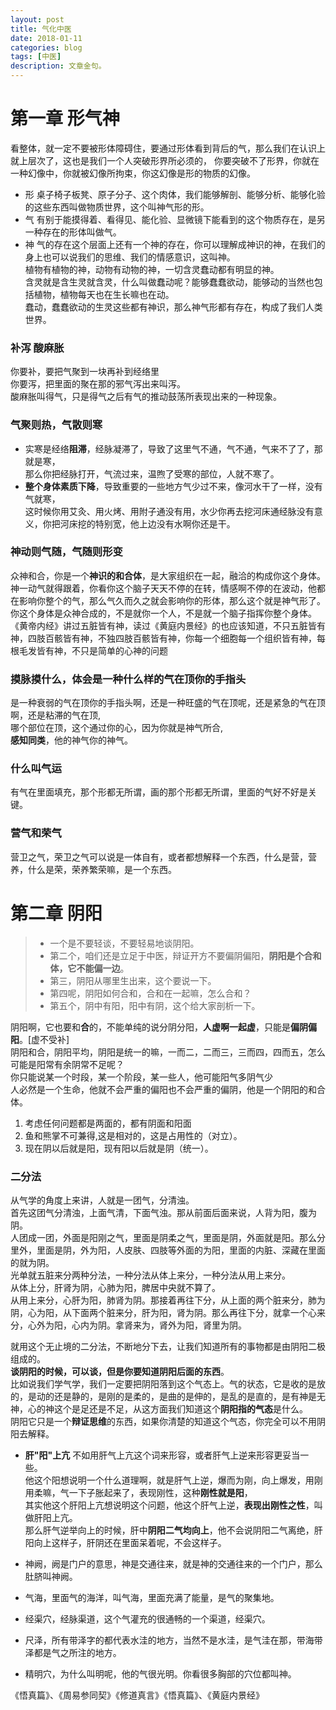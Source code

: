 ```yaml
---
layout: post
title: 气化中医
date: 2018-01-11
categories: blog
tags: [中医]
description: 文章金句。
---
```

# 第一章 形气神
看整体，就一定不要被形体障碍住，要通过形体看到背后的气，那么我们在认识上就上层次了，这也是我们一个人突破形界所必须的，
你要突破不了形界，你就在一种幻像中，你就被幻像所拘束，你这幻像是形的物质的幻像。
- 形 桌子椅子板凳、原子分子、这个肉体，我们能够解剖、能够分析、能够化验的这些东西叫做物质世界，这个叫神气形的形。<br>
- 气 有别于能摸得着、看得见、能化验、显微镜下能看到的这个物质存在，是另一种存在的形体叫做气。
- 神 气的存在这个层面上还有一个神的存在，你可以理解成神识的神，在我们的身上也可以说我们的思维、我们的情感意识，这叫神。<br>
植物有植物的神，动物有动物的神，一切含灵蠢动都有明显的神。<br>
含灵就是含生灵就含灵，什么叫做蠢动呢？能够蠢蠢欲动，能够动的当然也包括植物，植物每天也在生长嘛也在动。<br>
蠢动，蠢蠢欲动的生灵这些都有神识，那么神气形都有存在，构成了我们人类世界。


### 补泻 酸麻胀
你要补，要把气聚到一块再补到经络里<br>
你要泻，把里面的聚在那的邪气泻出来叫泻。<br>
酸麻胀叫得气，只是得气之后有气的推动鼓荡所表现出来的一种现象。<br>

### 气聚则热，气散则寒
- 实寒是经络**阻滞**，经脉凝滞了，导致了这里气不通，气不通，气来不了了，那就是寒，<br>
那么你把经脉打开，气流过来，温煦了受寒的部位，人就不寒了。
- **整个身体素质下降**，导致重要的一些地方气少过不来，像河水干了一样，没有气就寒，<br>
这时候你用艾灸、用火烤、用附子通没有用，水少你再去挖河床通经脉没有意义，你把河床挖的特别宽，他上边没有水啊你还是干。

### 神动则气随，气随则形变
众神和合，你是一个**神识的和合体**，是大家组织在一起，融洽的构成你这个身体。<br>
神一动气就得跟着，你看你这个脑子天天不停的在转，情感啊不停的在波动，他都在影响你整个的气，那么气久而久之就会影响你的形体，那么这个就是神气形了。<br>
你这个身体是众神合成的，不是就你一个人，不是就一个脑子指挥你整个身体。<br>
《黄帝内经》讲过五脏皆有神，读过《黄庭内景经》的也应该知道，不只五脏皆有神，四肢百骸皆有神，不独四肢百骸皆有神，你每一个细胞每一个组织皆有神，每根毛发皆有神，不只是简单的心神的问题

### 摸脉摸什么，体会是一种什么样的气在顶你的手指头
是一种衰弱的气在顶你的手指头啊，还是一种旺盛的气在顶呢，还是紧急的气在顶啊，还是粘滞的气在顶,<br>
哪个部位在顶，这个通过你的心，因为你就是神气所合,<br>
**感知同类**，他的神气你的神气。

### 什么叫气运
有气在里面填充，那个形都无所谓，画的那个形都无所谓，里面的气好不好是关键。

### 营气和荣气
营卫之气，荣卫之气可以说是一体自有，或者都想解释一个东西，什么是营，营养，什么是荣，荣养繁荣嘛，是一个东西。

# 第二章 阴阳

>- 一个是不要轻谈，不要轻易地谈阴阳。
>- 第二个，咱们还是立足于中医，辩证开方不要偏阴偏阳，**阴阳是个合和体，它不能偏一边**。
>- 第三，阴阳从哪里生出来，这个要说一下。
>- 第四呢，阴阳如何合和，合和在一起嘛，怎么合和？
>- 第五个，阴中有阳，阳中有阴，这个给大家剖析一下。

阴阳啊，它也要和**合**的，不能单纯的说分阴分阳，**人虚啊一起虚**，只能是**偏阴偏阳**。[虚不受补]<br>
阴阳和合，阴阳平均，阴阳是统一的嘛，一而二，二而三，三而四，四而五，怎么可能是阳常有余阴常不足呢？<br>
你只能说某一个时段，某一个阶段，某一些人，他可能阳气多阴气少<br>
人必然是一个生命，他就不会严重的偏阳也不会严重的偏阴，他是一个阴阳的和合体。<br>

1. 考虑任何问题都是两面的，都有阴面和阳面
1. 鱼和熊掌不可兼得,这是相对的，这是占用性的（对立）。
1. 现在阴以后就是阳，现有阳以后就是阴（统一）。

### 二分法
从气学的角度上来讲，人就是一团气，分清浊。<br>
首先这团气分清浊，上面气清，下面气浊。那从前面后面来说，人背为阳，腹为阴。<br>
人团成一团，外面是阳刚之气，里面是阴柔之气，里面是阴，外面就是阳。那么分里外，里面是阴，外为阳，人皮肤、四肢等外面的为阳，里面的内脏、深藏在里面的就为阴。<br>
光单就五脏来分两种分法，一种分法从体上来分，一种分法从用上来分。<br>
从体上分，肝肾为阴，心肺为阳，脾居中央就不算了。<br>
从用上来分，心肝为阳，肺肾为阴。那接着再往下分，从上面的两个脏来分，肺为阴，心为阳，从下面两个脏来分，肝为阳，肾为阴。那么再往下分，就拿一个心来分，心外为阳，心内为阴。拿肾来为，肾外为阳，肾里为阴。


就用这个无止境的二分法，不断地分下去，让我们知道所有的事物都是由阴阳二极组成的。<br>
**谈阴阳的时候，可以谈，但是你要知道阴阳后面的东西**。<br>
比如说我们学气学，我们一定要把阴阳落到这个气态上。气的状态，它是收的是放的，是动的还是静的，是刚的是柔的，是曲的是伸的，是乱的是直的，是有神是无神，心的神这个是足还是不足，从这方面我们知道这个**阴阳指的气态**是什么。<br>
阴阳它只是一个**辩证思维**的东西，如果你清楚的知道这个气态，你完全可以不用阴阳去解释。<br>
- **肝"阳"上亢**
不如用肝气上亢这个词来形容，或者肝气上逆来形容更妥当一些。<br>
他这个阳想说明一个什么道理啊，就是肝气上逆，爆而为刚，向上爆发，用刚用柔嘛，气一下子胀起来了，表现刚性，这种**刚性就是阳**，<br>
其实他这个肝阳上亢想说明这个问题，他这个肝气上逆，**表现出刚性之性**，叫做肝阳上亢。<br>
那么肝气逆举向上的时候，肝中**阴阳二气均向上**，他不会说阴阳二气离绝，肝阳向上这样子，肝阴还在里面呆着呢，不会这样子。






- 神阙，阙是门户的意思，神是交通往来，就是神的交通往来的一个门户，那么肚脐叫神阙。
- 气海，里面气的海洋，叫气海，里面充满了能量，是气的聚集地。
- 经渠穴，经脉渠道，这个气灌充的很通畅的一个渠道，经渠穴。
- 尺泽，所有带泽字的都代表水洼的地方，当然不是水洼，是气洼在那，带海带泽都是气之所注的地方。
- 精明穴，为什么叫明呢，他的气很光明。你看很多胸部的穴位都叫神。







《悟真篇》、《周易参同契》《修道真言》《悟真篇》、《黄庭内景经》
